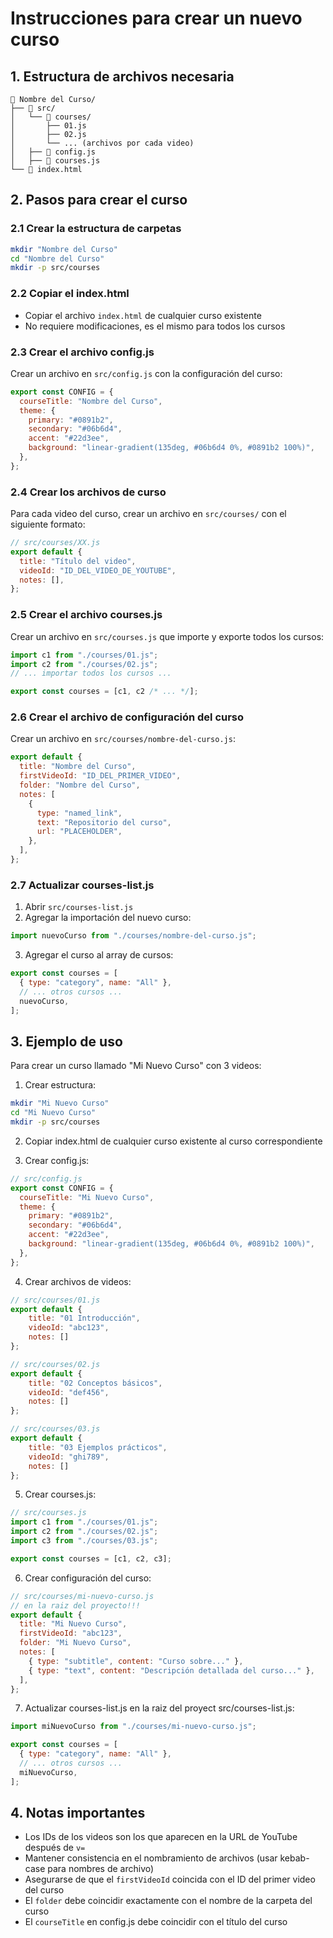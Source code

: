 # Instrucciones para crear un nuevo curso

## 1. Estructura de archivos necesaria

```
📁 Nombre del Curso/
├── 📁 src/
│   └── 📁 courses/
│       ├── 01.js
│       ├── 02.js
│       └── ... (archivos por cada video)
│   ├── 📄 config.js
│   ├── 📄 courses.js
└── 📄 index.html
```

## 2. Pasos para crear el curso

### 2.1 Crear la estructura de carpetas

```bash
mkdir "Nombre del Curso"
cd "Nombre del Curso"
mkdir -p src/courses
```

### 2.2 Copiar el index.html

- Copiar el archivo `index.html` de cualquier curso existente
- No requiere modificaciones, es el mismo para todos los cursos

### 2.3 Crear el archivo config.js

Crear un archivo en `src/config.js` con la configuración del curso:

```javascript
export const CONFIG = {
  courseTitle: "Nombre del Curso",
  theme: {
    primary: "#0891b2",
    secondary: "#06b6d4",
    accent: "#22d3ee",
    background: "linear-gradient(135deg, #06b6d4 0%, #0891b2 100%)",
  },
};
```

### 2.4 Crear los archivos de curso

Para cada video del curso, crear un archivo en `src/courses/` con el siguiente formato:

```javascript
// src/courses/XX.js
export default {
  title: "Título del video",
  videoId: "ID_DEL_VIDEO_DE_YOUTUBE",
  notes: [],
};
```

### 2.5 Crear el archivo courses.js

Crear un archivo en `src/courses.js` que importe y exporte todos los cursos:

```javascript
import c1 from "./courses/01.js";
import c2 from "./courses/02.js";
// ... importar todos los cursos ...

export const courses = [c1, c2 /* ... */];
```

### 2.6 Crear el archivo de configuración del curso

Crear un archivo en `src/courses/nombre-del-curso.js`:

```javascript
export default {
  title: "Nombre del Curso",
  firstVideoId: "ID_DEL_PRIMER_VIDEO",
  folder: "Nombre del Curso",
  notes: [
    {
      type: "named_link",
      text: "Repositorio del curso",
      url: "PLACEHOLDER",
    },
  ],
};
```

### 2.7 Actualizar courses-list.js

1. Abrir `src/courses-list.js`
2. Agregar la importación del nuevo curso:

```javascript
import nuevoCurso from "./courses/nombre-del-curso.js";
```

3. Agregar el curso al array de cursos:

```javascript
export const courses = [
  { type: "category", name: "All" },
  // ... otros cursos ...
  nuevoCurso,
];
```

## 3. Ejemplo de uso

Para crear un curso llamado "Mi Nuevo Curso" con 3 videos:

1. Crear estructura:

```bash
mkdir "Mi Nuevo Curso"
cd "Mi Nuevo Curso"
mkdir -p src/courses
```

2. Copiar index.html de cualquier curso existente al curso correspondiente

3. Crear config.js:

```javascript
// src/config.js
export const CONFIG = {
  courseTitle: "Mi Nuevo Curso",
  theme: {
    primary: "#0891b2",
    secondary: "#06b6d4",
    accent: "#22d3ee",
    background: "linear-gradient(135deg, #06b6d4 0%, #0891b2 100%)",
  },
};
```

4. Crear archivos de videos:

```javascript
// src/courses/01.js
export default {
    title: "01 Introducción",
    videoId: "abc123",
    notes: []
};

// src/courses/02.js
export default {
    title: "02 Conceptos básicos",
    videoId: "def456",
    notes: []
};

// src/courses/03.js
export default {
    title: "03 Ejemplos prácticos",
    videoId: "ghi789",
    notes: []
};
```

5. Crear courses.js:

```javascript
// src/courses.js
import c1 from "./courses/01.js";
import c2 from "./courses/02.js";
import c3 from "./courses/03.js";

export const courses = [c1, c2, c3];
```

6. Crear configuración del curso:

```javascript
// src/courses/mi-nuevo-curso.js
// en la raiz del proyecto!!!
export default {
  title: "Mi Nuevo Curso",
  firstVideoId: "abc123",
  folder: "Mi Nuevo Curso",
  notes: [
    { type: "subtitle", content: "Curso sobre..." },
    { type: "text", content: "Descripción detallada del curso..." },
  ],
};
```

7. Actualizar courses-list.js en la raiz del proyect src/courses-list.js:

```javascript
import miNuevoCurso from "./courses/mi-nuevo-curso.js";

export const courses = [
  { type: "category", name: "All" },
  // ... otros cursos ...
  miNuevoCurso,
];
```

## 4. Notas importantes

- Los IDs de los videos son los que aparecen en la URL de YouTube después de `v=`
- Mantener consistencia en el nombramiento de archivos (usar kebab-case para nombres de archivo)
- Asegurarse de que el `firstVideoId` coincida con el ID del primer video del curso
- El `folder` debe coincidir exactamente con el nombre de la carpeta del curso
- El `courseTitle` en config.js debe coincidir con el título del curso
